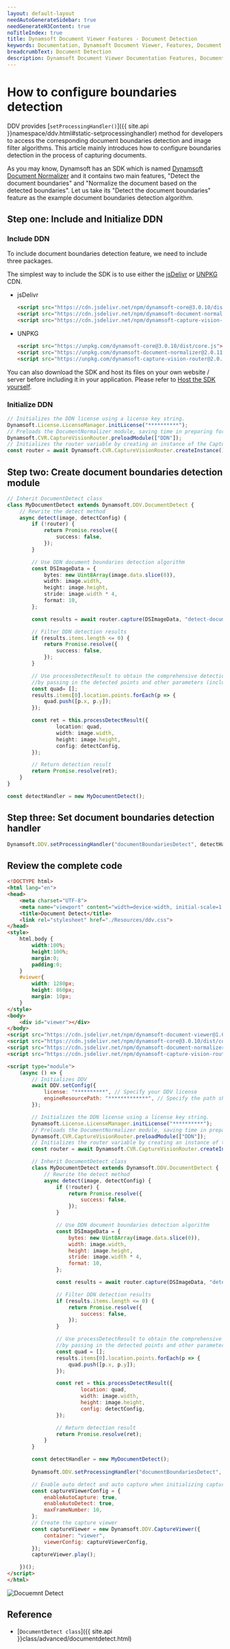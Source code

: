 ```yaml
---
layout: default-layout
needAutoGenerateSidebar: true
needGenerateH3Content: true
noTitleIndex: true
title: Dynamsoft Document Viewer Features - Document Detection
keywords: Documentation, Dynamsoft Document Viewer, Features, Document Detection
breadcrumbText: Document Detection
description: Dynamsoft Document Viewer Documentation Features, Document Detection
---
```


# How to configure boundaries detection

DDV provides [`setProcessingHandler()`]({{ site.api }}namespace/ddv.html#static-setprocessinghandler) method for developers to access the corresponding document boundaries detection and image filter algorithms. This article mainly introduces how to configure boundaries detection in the process of capturing documents.

As you may know, Dynamsoft has an SDK which is named [Dynamsoft Document Normalizer](https://www.dynamsoft.com/document-normalizer/docs/web/programming/javascript/user-guide/index.html#check-the-code) and it contains two main features, "Detect the document boundaries" and "Normalize the document based on the detected boundaries". Let us take its "Detect the document boundaries" feature as the example document boundaries detection algorithm.

## Step one: Include and Initialize DDN

### Include DDN

To include document boundaries detection feature, we need to include three packages.

The simplest way to include the SDK is to use either the [jsDelivr](https://jsdelivr.com/) or [UNPKG](https://unpkg.com/) CDN.

- jsDelivr

  ```html
  <script src="https://cdn.jsdelivr.net/npm/dynamsoft-core@3.0.10/dist/core.js"></script>
  <script src="https://cdn.jsdelivr.net/npm/dynamsoft-document-normalizer@2.0.11/dist/ddn.js"></script>
  <script src="https://cdn.jsdelivr.net/npm/dynamsoft-capture-vision-router@2.0.11/dist/cvr.js"></script>
  ```

- UNPKG

  ```html
  <script src="https://unpkg.com/dynamsoft-core@3.0.10/dist/core.js"></script>
  <script src="https://unpkg.com/dynamsoft-document-normalizer@2.0.11/dist/ddn.js"></script>
  <script src="https://unpkg.com/dynamsoft-capture-vision-router@2.0.11/dist/cvr.js"></script>
  ```

You can also download the SDK and host its files on your own website / server before including it in your application. Please refer to [Host the SDK yourself](https://www.dynamsoft.com/document-normalizer/docs/web/programming/javascript/user-guide/index.html#host-the-sdk-yourself).

### Initialize DDN

```typescript
// Initializes the DDN license using a license key string.
Dynamsoft.License.LicenseManager.initLicense("**********"); 
// Preloads the DocumentNormalizer module, saving time in preparing for document border detection.
Dynamsoft.CVR.CaptureVisionRouter.preloadModule(["DDN"]); 
// Initializes the router variable by creating an instance of the CaptureVisionRouter class.
const router = await Dynamsoft.CVR.CaptureVisionRouter.createInstance(); 
```

## Step two: Create document boundaries detection module

```typescript
// Inherit DocumentDetect class
class MyDocumentDetect extends Dynamsoft.DDV.DocumentDetect {
    // Rewrite the detect method
    async detect(image, detectConfig) {
        if (!router) {
            return Promise.resolve({
                success: false,
            });
        }

        // Use DDN document boundaries detection algorithm
        const DSImageData = {
            bytes: new Uint8Array(image.data.slice(0)),
            width: image.width,
            height: image.height,
            stride: image.width * 4,
            format: 10,
        };

        const results = await router.capture(DSImageData, "detect-document-boundaries");

        // Filter DDN detection results
        if (results.items.length <= 0) {
            return Promise.resolve({
                success: false,
            });
        }

        // Use processDetectResult to obtain the comprehensive detection result DocumentDetectResult 
        //by passing in the detected points and other parameters (including confidence, status, etc.).
        const quad= [];
        results.items[0].location.points.forEach(p => {
            quad.push([p.x, p.y]);
        });

        const ret = this.processDetectResult({
                location: quad,
                width: image.width,
                height: image.height,
                config: detectConfig,
        });

        // Return detection result
        return Promise.resolve(ret);
    }
}

const detectHandler = new MyDocumentDetect();
```

## Step three: Set document boundaries detection handler

```typescript
Dynamsoft.DDV.setProcessingHandler("documentBoundariesDetect", detectHandler);
```

## Review the complete code

```html
<!DOCTYPE html>
<html lang="en">
<head>
    <meta charset="UTF-8">
    <meta name="viewport" content="width=device-width, initial-scale=1.0">
    <title>Document Detect</title>
    <link rel="stylesheet" href="./Resources/ddv.css">
</head>
<style>
    html,body {
        width:100%;
        height:100%;
        margin:0;
        padding:0;
    }
    #viewer{
        width: 1280px;
        height: 860px;
        margin: 10px;
    }
</style>
<body>
    <div id="viewer"></div>
</body>
<script src="https://cdn.jsdelivr.net/npm/dynamsoft-document-viewer@1.0.0/dist/ddv.js"></script>
<script src="https://cdn.jsdelivr.net/npm/dynamsoft-core@3.0.10/dist/core.js"></script>
<script src="https://cdn.jsdelivr.net/npm/dynamsoft-document-normalizer@2.0.11/dist/ddn.js"></script>
<script src="https://cdn.jsdelivr.net/npm/dynamsoft-capture-vision-router@2.0.11/dist/cvr.js"></script>

<script type="module">
    (async () => {
        // Initializes DDV
        await DDV.setConfig({
            license: "**********", // Specify your DDV license
            engineResourcePath: "*************", // Specify the path should lead to a folder containing the distributed WASM files.
        });

        // Initializes the DDN license using a license key string.
        Dynamsoft.License.LicenseManager.initLicense("**********"); 
        // Preloads the DocumentNormalizer module, saving time in preparing for document border detection.
        Dynamsoft.CVR.CaptureVisionRouter.preloadModule(["DDN"]); 
        // Initializes the router variable by creating an instance of the CaptureVisionRouter class.
        const router = await Dynamsoft.CVR.CaptureVisionRouter.createInstance(); 

        // Inherit DocumentDetect class
        class MyDocumentDetect extends Dynamsoft.DDV.DocumentDetect {
            // Rewrite the detect method
            async detect(image, detectConfig) {
                if (!router) {
                    return Promise.resolve({
                        success: false,
                    });
                }

                // Use DDN document boundaries detection algorithm
                const DSImageData = {
                    bytes: new Uint8Array(image.data.slice(0)),
                    width: image.width,
                    height: image.height,
                    stride: image.width * 4,
                    format: 10,
                };

                const results = await router.capture(DSImageData, "detect-document-boundaries");

                // Filter DDN detection results
                if (results.items.length <= 0) {
                    return Promise.resolve({
                        success: false,
                    });
                }

                // Use processDetectResult to obtain the comprehensive detection result DocumentDetectResult 
                //by passing in the detected points and other parameters (including confidence, status, etc.).
                const quad = [];
                results.items[0].location.points.forEach(p => {
                    quad.push([p.x, p.y]);
                });

                const ret = this.processDetectResult({
                        location: quad,
                        width: image.width,
                        height: image.height,
                        config: detectConfig,
                });

                // Return detection result
                return Promise.resolve(ret);
            }
        }

        const detectHandler = new MyDocumentDetect();
        
        Dynamsoft.DDV.setProcessingHandler("documentBoundariesDetect", detectHandler);

        // Enable auto detect and auto capture when initializing capture viewer
        const captureViewerConfig = {
            enableAutoCapture: true,
            enableAutoDetect: true,
            maxFrameNumber: 10,
        };
        // Create the capture viewer
        const captureViewer = new Dynamsoft.DDV.CaptureViewer({
            container: "viewer",
            viewerConfig: captureViewerConfig,
        });
        captureViewer.play();

    })();
</script>
</html>
```

![Docuemnt Detect](/assets/imgs/documentdetect.GIF)

## Reference

- [`DocumentDetect class`]({{ site.api }}class/advanced/documentdetect.html)